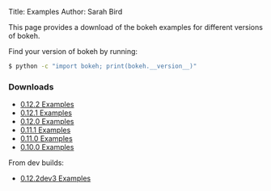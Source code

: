 Title: Examples
Author: Sarah Bird

This page provides a download of the bokeh examples for different versions of bokeh.

Find your version of bokeh by running:

```sh
$ python -c "import bokeh; print(bokeh.__version__)"
```

### Downloads

* [0.12.2 Examples](/assets/examples-0.12.2.zip)
* [0.12.1 Examples](/assets/examples-0.12.1.zip)
* [0.12.0 Examples](/assets/examples-0.12.0.zip)
* [0.11.1 Examples](/assets/examples-0.11.1.zip)
* [0.11.0 Examples](/assets/examples-0.11.0.zip)
* [0.10.0 Examples](/assets/examples-0.10.0.zip)


From dev builds:

* [0.12.2dev3 Examples](/assets/examples-0.12.2dev3.zip)
